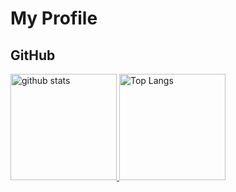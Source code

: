 <!--
**hiromu166/hiromu166** is a ✨ _special_ ✨ repository because its `README.md` (this file) appears on your GitHub profile.

Here are some ideas to get you started:

- 🔭 I’m currently working on ...
- 🌱 I’m currently learning ...
- 👯 I’m looking to collaborate on ...
- 🤔 I’m looking for help with ...
- 💬 Ask me about ...
- 📫 How to reach me: ...
- 😄 Pronouns: ...
- ⚡ Fun fact: ...
-->
# My Profile
## GitHub
<p align="left"> 
  <a href="https://github.com/anuraghazra/github-readme-stats">
    <img alt="github stats" height="170px" src="https://github-readme-stats-hiromu166s-projects.vercel.app/api?username=hiromu166&theme=graywhite&show_icons=true&count_private=true&include_all_commits=true" />
  </a>
  <a href="https://github.com/anuraghazra/github-readme-stats">
    <img alt="Top Langs" height="170px" src="https://github-readme-stats-hiromu166s-projects.vercel.app/api/top-langs/?username=hiromu166&theme=graywhite&show_icons=true&count_private=true&include_all_commits=true" />
  </a>
</p>
